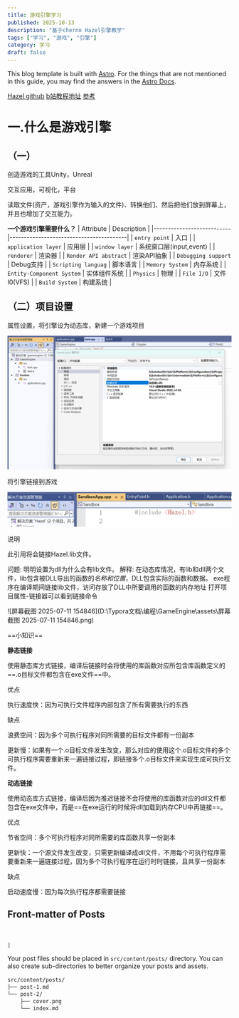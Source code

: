 ```yaml
---
title: 游戏引擎学习
published: 2025-10-13
description: "基于cherno Hazel引擎教学"
tags: ["学习", "游戏", "引擎"]
category: 学习
draft: false
---
```



This blog template is built with [Astro](https://astro.build/). For the things that are not mentioned in this guide, you may find the answers in the [Astro Docs](https://docs.astro.build/).

[Hazel github](https://github.com/TheCherno/Hazel)
[b站教程地址](https://www.bilibili.com/video/BV1wtLazEEmC?spm_id_from=333.788.videopod.sections&vd_source=eb85f257702408f4a9f49c4f9d9696c0)
[参考](https://blog.csdn.net/qq_34060370/category_12203331.html)


# 一.什么是游戏引擎

## （一）

创造游戏的工具Unity，Unreal

交互应用，可视化，平台

读取文件(资产，游戏引擎作为输入的文件)、转换他们、然后把他们放到屏幕上，并且也增加了交互能力。

**一个游戏引擎需要什么？**
| Attribute                 | Description                             |
|---------------------------|-----------------------------------------|
| `entry point`             | 入口                                    |
| `application layer`       | 应用层                                  |
| `window layer`            | 系统窗口层(input,event)                 |
| `renderer`                | 渲染器                                  |
| `Render API abstract`     | 渲染API抽象                             |
| `Debugging support`       | Debug支持                               |
| `Scripting languag`       | 脚本语言                                |
| `Memory System`           | 内存系统                                |
| `Entity-Component System` | 实体组件系统                            |
| `Physics`                 | 物理                                    |
| `File I/O`                | 文件I0(VFS)                             |
| `Build System`            | 构建系统                                |


## （二）项目设置

属性设置，将引擎设为动态库，新建一个游戏项目

![001](./assets/001.png)

将引擎链接到游戏

![002](./assets/002.png)

说明

此引用将会链接Hazel.lib文件。

问题:
明明设置为dll为什么会有lib文件。
解释:
在动态库情况，有lib和dll两个文件，lib包含被DLL导出的函数的*名称和位置*，DLL包含实际的函数和数据。
exe程序在编译期间链接lib文件，访问存放了DLL中所要调用的函数的内存地址
打开项目属性-链接器可以看到链接命令

![屏幕截图 2025-07-11 154846](D:\Typora文档\编程\GameEngine\assets\屏幕截图 2025-07-11 154846.png)

==小知识==

**静态链接**

使用静态库方式链接，编译后链接时会将使用的库函数对应所包含库函数定义的==.o目标文件都包含在exe文件==中。

优点

执行速度快：因为可执行文件程序内部包含了所有需要执行的东西

缺点

浪费空间：因为多个可执行程序对同所需要的目标文件都有一份副本

更新慢：如果有一个.o目标文件发生改变，那么对应的使用这个.o目标文件的多个可执行程序需要重新来一遍链接过程，即链接多个.o目标文件来实现生成可执行文件。

**动态链接**

使用动态库方式链接，编译后因为推迟链接不会将使用的库函数对应的dll文件都包含在exe文件中，而是==在exe运行的时候将dll加载到内存CPU中再链接==。

优点

节省空间：多个可执行程序对同所需要的库函数共享一份副本

更新快：一个源文件发生改变，只需更新编译成dll文件，不用每个可执行程序需要重新来一遍链接过程，因为多个可执行程序在运行时时链接，且共享一份副本

缺点

启动速度慢：因为每次执行程序都需要链接




## Front-matter of Posts

```yaml

```




                                                                                                                                                |


Your post files should be placed in `src/content/posts/` directory. You can also create sub-directories to better organize your posts and assets.

```
src/content/posts/
├── post-1.md
└── post-2/
    ├── cover.png
    └── index.md
```